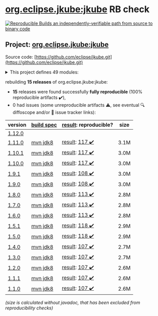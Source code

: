 [org.eclipse.jkube:jkube](https://central.sonatype.com/artifact/org.eclipse.jkube/jkube/1.11.0/versions) RB check
=======

[![Reproducible Builds](https://reproducible-builds.org/images/logos/rb.svg) an independently-verifiable path from source to binary code](https://reproducible-builds.org/)

## Project: [org.eclipse.jkube:jkube](https://central.sonatype.com/artifact/org.eclipse.jkube/jkube/1.11.0/versions)

Source code: [https://github.com/eclipse/jkube.git](https://github.com/eclipse/jkube.git)

<details><summary>This project defines 49 modules:</summary>

* [org.eclipse.jkube.kubernetes:org.eclipse.jkube.kubernetes.gradle.plugin](https://central.sonatype.com/artifact/org.eclipse.jkube.kubernetes/org.eclipse.jkube.kubernetes.gradle.plugin/1.11.0)
* [org.eclipse.jkube.openshift:org.eclipse.jkube.openshift.gradle.plugin](https://central.sonatype.com/artifact/org.eclipse.jkube.openshift/org.eclipse.jkube.openshift.gradle.plugin/1.11.0)
* [org.eclipse.jkube:gradle-plugin](https://central.sonatype.com/artifact/org.eclipse.jkube/gradle-plugin/1.11.0)
* [org.eclipse.jkube:gradle-plugin-doc](https://central.sonatype.com/artifact/org.eclipse.jkube/gradle-plugin-doc/1.11.0)
* [org.eclipse.jkube:gradle-plugin-it](https://central.sonatype.com/artifact/org.eclipse.jkube/gradle-plugin-it/1.11.0)
* [org.eclipse.jkube:jkube](https://central.sonatype.com/artifact/org.eclipse.jkube/jkube/1.11.0)
* [org.eclipse.jkube:jkube-kit-api](https://central.sonatype.com/artifact/org.eclipse.jkube/jkube-kit-api/1.11.0)
* [org.eclipse.jkube:jkube-kit-build](https://central.sonatype.com/artifact/org.eclipse.jkube/jkube-kit-build/1.11.0)
* [org.eclipse.jkube:jkube-kit-build-api](https://central.sonatype.com/artifact/org.eclipse.jkube/jkube-kit-build-api/1.11.0)
* [org.eclipse.jkube:jkube-kit-build-service-docker](https://central.sonatype.com/artifact/org.eclipse.jkube/jkube-kit-build-service-docker/1.11.0)
* [org.eclipse.jkube:jkube-kit-build-service-jib](https://central.sonatype.com/artifact/org.eclipse.jkube/jkube-kit-build-service-jib/1.11.0)
* [org.eclipse.jkube:jkube-kit-common](https://central.sonatype.com/artifact/org.eclipse.jkube/jkube-kit-common/1.11.0)
* [org.eclipse.jkube:jkube-kit-common-maven](https://central.sonatype.com/artifact/org.eclipse.jkube/jkube-kit-common-maven/1.11.0)
* [org.eclipse.jkube:jkube-kit-common-test](https://central.sonatype.com/artifact/org.eclipse.jkube/jkube-kit-common-test/1.11.0)
* [org.eclipse.jkube:jkube-kit-config-image](https://central.sonatype.com/artifact/org.eclipse.jkube/jkube-kit-config-image/1.11.0)
* [org.eclipse.jkube:jkube-kit-config-resource](https://central.sonatype.com/artifact/org.eclipse.jkube/jkube-kit-config-resource/1.11.0)
* [org.eclipse.jkube:jkube-kit-config-service](https://central.sonatype.com/artifact/org.eclipse.jkube/jkube-kit-config-service/1.11.0)
* [org.eclipse.jkube:jkube-kit-doc](https://central.sonatype.com/artifact/org.eclipse.jkube/jkube-kit-doc/1.11.0)
* [org.eclipse.jkube:jkube-kit-enricher-api](https://central.sonatype.com/artifact/org.eclipse.jkube/jkube-kit-enricher-api/1.11.0)
* [org.eclipse.jkube:jkube-kit-enricher-generic](https://central.sonatype.com/artifact/org.eclipse.jkube/jkube-kit-enricher-generic/1.11.0)
* [org.eclipse.jkube:jkube-kit-enricher-specific](https://central.sonatype.com/artifact/org.eclipse.jkube/jkube-kit-enricher-specific/1.11.0)
* [org.eclipse.jkube:jkube-kit-generator-api](https://central.sonatype.com/artifact/org.eclipse.jkube/jkube-kit-generator-api/1.11.0)
* [org.eclipse.jkube:jkube-kit-generator-java-exec](https://central.sonatype.com/artifact/org.eclipse.jkube/jkube-kit-generator-java-exec/1.11.0)
* [org.eclipse.jkube:jkube-kit-generator-karaf](https://central.sonatype.com/artifact/org.eclipse.jkube/jkube-kit-generator-karaf/1.11.0)
* [org.eclipse.jkube:jkube-kit-generator-webapp](https://central.sonatype.com/artifact/org.eclipse.jkube/jkube-kit-generator-webapp/1.11.0)
* [org.eclipse.jkube:jkube-kit-generator-wildfly-swarm](https://central.sonatype.com/artifact/org.eclipse.jkube/jkube-kit-generator-wildfly-swarm/1.11.0)
* [org.eclipse.jkube:jkube-kit-micronaut](https://central.sonatype.com/artifact/org.eclipse.jkube/jkube-kit-micronaut/1.11.0)
* [org.eclipse.jkube:jkube-kit-microprofile](https://central.sonatype.com/artifact/org.eclipse.jkube/jkube-kit-microprofile/1.11.0)
* [org.eclipse.jkube:jkube-kit-openliberty](https://central.sonatype.com/artifact/org.eclipse.jkube/jkube-kit-openliberty/1.11.0)
* [org.eclipse.jkube:jkube-kit-parent](https://central.sonatype.com/artifact/org.eclipse.jkube/jkube-kit-parent/1.11.0)
* [org.eclipse.jkube:jkube-kit-profiles](https://central.sonatype.com/artifact/org.eclipse.jkube/jkube-kit-profiles/1.11.0)
* [org.eclipse.jkube:jkube-kit-quarkus](https://central.sonatype.com/artifact/org.eclipse.jkube/jkube-kit-quarkus/1.11.0)
* [org.eclipse.jkube:jkube-kit-remote-dev](https://central.sonatype.com/artifact/org.eclipse.jkube/jkube-kit-remote-dev/1.11.0)
* [org.eclipse.jkube:jkube-kit-resource-helm](https://central.sonatype.com/artifact/org.eclipse.jkube/jkube-kit-resource-helm/1.11.0)
* [org.eclipse.jkube:jkube-kit-resource-service](https://central.sonatype.com/artifact/org.eclipse.jkube/jkube-kit-resource-service/1.11.0)
* [org.eclipse.jkube:jkube-kit-smallrye](https://central.sonatype.com/artifact/org.eclipse.jkube/jkube-kit-smallrye/1.11.0)
* [org.eclipse.jkube:jkube-kit-spring-boot](https://central.sonatype.com/artifact/org.eclipse.jkube/jkube-kit-spring-boot/1.11.0)
* [org.eclipse.jkube:jkube-kit-thorntail](https://central.sonatype.com/artifact/org.eclipse.jkube/jkube-kit-thorntail/1.11.0)
* [org.eclipse.jkube:jkube-kit-vertx](https://central.sonatype.com/artifact/org.eclipse.jkube/jkube-kit-vertx/1.11.0)
* [org.eclipse.jkube:jkube-kit-watcher-api](https://central.sonatype.com/artifact/org.eclipse.jkube/jkube-kit-watcher-api/1.11.0)
* [org.eclipse.jkube:jkube-kit-watcher-standard](https://central.sonatype.com/artifact/org.eclipse.jkube/jkube-kit-watcher-standard/1.11.0)
* [org.eclipse.jkube:jkube-kit-wildfly-jar](https://central.sonatype.com/artifact/org.eclipse.jkube/jkube-kit-wildfly-jar/1.11.0)
* [org.eclipse.jkube:kubernetes-maven-plugin](https://central.sonatype.com/artifact/org.eclipse.jkube/kubernetes-maven-plugin/1.11.0)
* [org.eclipse.jkube:kubernetes-maven-plugin-doc](https://central.sonatype.com/artifact/org.eclipse.jkube/kubernetes-maven-plugin-doc/1.11.0)
* [org.eclipse.jkube:kubernetes-maven-plugin-it](https://central.sonatype.com/artifact/org.eclipse.jkube/kubernetes-maven-plugin-it/1.11.0)
* [org.eclipse.jkube:kubernetes-maven-plugin-parent](https://central.sonatype.com/artifact/org.eclipse.jkube/kubernetes-maven-plugin-parent/1.11.0)
* [org.eclipse.jkube:openshift-maven-plugin](https://central.sonatype.com/artifact/org.eclipse.jkube/openshift-maven-plugin/1.11.0)
* [org.eclipse.jkube:openshift-maven-plugin-it](https://central.sonatype.com/artifact/org.eclipse.jkube/openshift-maven-plugin-it/1.11.0)
* [org.eclipse.jkube:openshift-maven-plugin-parent](https://central.sonatype.com/artifact/org.eclipse.jkube/openshift-maven-plugin-parent/1.11.0)
</details>

rebuilding **15 releases** of org.eclipse.jkube:jkube:
- **15** releases were found successfully **fully reproducible** (100% reproducible artifacts :heavy_check_mark:),
- 0 had issues (some unreproducible artifacts :warning:, see eventual :mag: diffoscope and/or :memo: issue tracker links):

| version | [build spec](/BUILDSPEC.md) | [result](https://reproducible-builds.org/docs/jvm/): reproducible? | size |
| -- | --------- | ------ | -- |
| [1.12.0](https://central.sonatype.com/artifact/org.eclipse.jkube/jkube/1.12.0/pom) | | | |
| [1.11.0](https://central.sonatype.com/artifact/org.eclipse.jkube/jkube/1.11.0/pom) | [mvn jdk8](jkube-1.11.0.buildspec) | [result](jkube-1.11.0.buildinfo): [117 :heavy_check_mark: ](jkube-1.11.0.buildcompare) | 3.1M |
| [1.10.1](https://central.sonatype.com/artifact/org.eclipse.jkube/jkube/1.10.1/pom) | [mvn jdk8](jkube-1.10.1.buildspec) | [result](jkube-1.10.1.buildinfo): [117 :heavy_check_mark: ](jkube-1.10.1.buildcompare) | 3.0M |
| [1.10.0](https://central.sonatype.com/artifact/org.eclipse.jkube/jkube/1.10.0/pom) | [mvn jdk8](jkube-1.10.0.buildspec) | [result](jkube-1.10.0.buildinfo): [117 :heavy_check_mark: ](jkube-1.10.0.buildcompare) | 3.0M |
| [1.9.1](https://central.sonatype.com/artifact/org.eclipse.jkube/jkube/1.9.1/pom) | [mvn jdk8](jkube-1.9.1.buildspec) | [result](jkube-1.9.1.buildinfo): [108 :heavy_check_mark: ](jkube-1.9.1.buildcompare) | 3.0M |
| [1.9.0](https://central.sonatype.com/artifact/org.eclipse.jkube/jkube/1.9.0/pom) | [mvn jdk8](jkube-1.9.0.buildspec) | [result](jkube-1.9.0.buildinfo): [108 :heavy_check_mark: ](jkube-1.9.0.buildcompare) | 3.0M |
| [1.8.0](https://central.sonatype.com/artifact/org.eclipse.jkube/jkube/1.8.0/pom) | [mvn jdk8](jkube-1.8.0.buildspec) | [result](jkube-1.8.0.buildinfo): [113 :heavy_check_mark: ](jkube-1.8.0.buildcompare) | 2.8M |
| [1.7.0](https://central.sonatype.com/artifact/org.eclipse.jkube/jkube/1.7.0/pom) | [mvn jdk8](jkube-1.7.0.buildspec) | [result](jkube-1.7.0.buildinfo): [113 :heavy_check_mark: ](jkube-1.7.0.buildcompare) | 2.8M |
| [1.6.0](https://central.sonatype.com/artifact/org.eclipse.jkube/jkube/1.6.0/pom) | [mvn jdk8](jkube-1.6.0.buildspec) | [result](jkube-1.6.0.buildinfo): [113 :heavy_check_mark: ](jkube-1.6.0.buildcompare) | 2.8M |
| [1.5.1](https://central.sonatype.com/artifact/org.eclipse.jkube/jkube/1.5.1/pom) | [mvn jdk8](jkube-1.5.1.buildspec) | [result](jkube-1.5.1.buildinfo): [118 :heavy_check_mark: ](jkube-1.5.1.buildcompare) | 2.9M |
| [1.5.0](https://central.sonatype.com/artifact/org.eclipse.jkube/jkube/1.5.0/pom) | [mvn jdk8](jkube-1.5.0.buildspec) | [result](jkube-1.5.0.buildinfo): [118 :heavy_check_mark: ](jkube-1.5.0.buildcompare) | 2.9M |
| [1.4.0](https://central.sonatype.com/artifact/org.eclipse.jkube/jkube/1.4.0/pom) | [mvn jdk8](jkube-1.4.0.buildspec) | [result](jkube-1.4.0.buildinfo): [107 :heavy_check_mark: ](jkube-1.4.0.buildcompare) | 2.7M |
| [1.3.0](https://central.sonatype.com/artifact/org.eclipse.jkube/jkube/1.3.0/pom) | [mvn jdk8](jkube-1.3.0.buildspec) | [result](jkube-1.3.0.buildinfo): [107 :heavy_check_mark: ](jkube-1.3.0.buildcompare) | 2.7M |
| [1.2.0](https://central.sonatype.com/artifact/org.eclipse.jkube/jkube/1.2.0/pom) | [mvn jdk8](jkube-1.2.0.buildspec) | [result](jkube-1.2.0.buildinfo): [107 :heavy_check_mark: ](jkube-1.2.0.buildcompare) | 2.6M |
| [1.1.1](https://central.sonatype.com/artifact/org.eclipse.jkube/jkube/1.1.1/pom) | [mvn jdk8](jkube-1.1.1.buildspec) | [result](jkube-1.1.1.buildinfo): [107 :heavy_check_mark: ](jkube-1.1.1.buildcompare) | 2.6M |
| [1.1.0](https://central.sonatype.com/artifact/org.eclipse.jkube/jkube/1.1.0/pom) | [mvn jdk8](jkube-1.1.0.buildspec) | [result](jkube-1.1.0.buildinfo): [107 :heavy_check_mark: ](jkube-1.1.0.buildcompare) | 2.6M |

<i>(size is calculated without javadoc, that has been excluded from reproducibility checks)</i>
